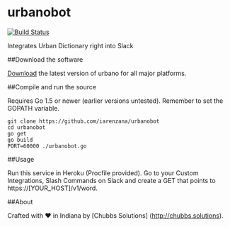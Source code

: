 # urbanobot

[![Build Status](https://travis-ci.org/iarenzana/urbanobot.png)](https://travis-ci.org/iarenzana/urbanobot)

Integrates Urban Dictionary right into Slack

##Download the software

[Download](https://github.com/iarenzana/urbanobot/releases) the latest version of urbano for all major platforms.

##Compile and run the source

Requires Go 1.5 or newer (earlier versions untested). Remember to set the GOPATH variable.

```
git clone https://github.com/iarenzana/urbanobot
cd urbanobot
go get
go build
PORT=60000 ./urbanobot.go
```

##Usage

Run this service in Heroku (Procfile provided). Go to your Custom Integrations, Slash Commands on Slack and create a GET that points to https://[YOUR_HOST]/v1/word.

##About

Crafted with :heart: in Indiana by [Chubbs Solutions] (http://chubbs.solutions).
